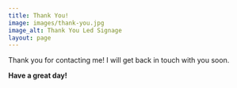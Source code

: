 ```yaml
---
title: Thank You!
image: images/thank-you.jpg
image_alt: Thank You Led Signage
layout: page
---
```


Thank you for contacting me! I will get back in touch with you soon.

**Have a great day!**

